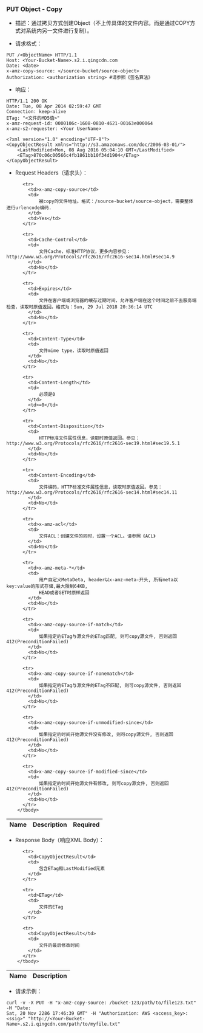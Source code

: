 ### PUT Object - Copy

 - 描述：通过拷贝方式创建Object（不上传具体的文件内容。而是通过COPY方式对系统内另一文件进行复制）。

 - 请求格式：

```http
PUT /<ObjectName> HTTP/1.1
Host: <Your-Bucket-Name>.s2.i.qingcdn.com
Date: <date>
x-amz-copy-source: </source-bucket/source-object>
Authorization: <authorization string> #请参照《签名算法》
```

 - 响应：

```http
HTTP/1.1 200 OK
Date: Tue, 08 Apr 2014 02:59:47 GMT
Connection: keep-alive
ETag: "<文件的MD5值>"
x-amz-request-id: 0000106c-1608-0810-4621-00163e000064
x-amz-s2-requester: <Your UserName>

<?xml version="1.0" encoding="UTF-8"?>
<CopyObjectResult xmlns="http://s3.amazonaws.com/doc/2006-03-01/">
    <LastModified>Mon, 08 Aug 2016 05:04:10 GMT</LastModified>
    <ETag>870c06c00566c4fb1861bb10f34d1904</ETag>
</CopyObjectResult>
```

 - Request Headers（请求头）：

<table class="table table-condensed">
        <thead>
          <tr>
            <th>Name</th>
            <th>Description</th>
            <th>Required</th>
          </tr>
        </thead>
        <tbody>
        
          <tr>
            <td>x-amz-copy-source</td>
            <td>
            	被copy的文件地址。格式：/source-bucket/source-object，需要整体进行urlencode编码.
            </td>
            <td>Yes</td>
          </tr>
        
          <tr>
            <td>Cache-Control</td>
            <td>
            	文件Cache，标准HTTP协议，更多内容参见：http://www.w3.org/Protocols/rfc2616/rfc2616-sec14.html#sec14.9
            </td>
            <td>No</td>
          </tr>
          
          <tr>
            <td>Expires</td>
            <td>
            	文件在客户端或浏览器的缓存过期时间，允许客户端在这个时间之前不去服务端检查，读取时原值返回。格式为：Sun, 29 Jul 2018 20:36:14 UTC
            </td>
            <td>No</td>
          </tr>
            
          <tr>
            <td>Content-Type</td>
            <td>
            	文件mime type，读取时原值返回
            </td>
            <td>No</td>
          </tr>
          
          <tr>
            <td>Content-Length</td>
            <td>
            	必须是0
            </td>
            <td>=0</td>
          </tr>
                             
          <tr>
            <td>Content-Disposition</td>
            <td>
            	HTTP标准文件属性信息，读取时原值返回。参见：http://www.w3.org/Protocols/rfc2616/rfc2616-sec19.html#sec19.5.1
            </td>
            <td>No</td>
          </tr>
          
          <tr>
            <td>Content-Encoding</td>
            <td>
            	文件编码，HTTP标准文件属性信息，读取时原值返回。参见：http://www.w3.org/Protocols/rfc2616/rfc2616-sec14.html#sec14.11
            </td>
            <td>No</td>
          </tr>
          
          <tr>
            <td>x-amz-acl</td>
            <td>
            	文件ACL：创建文件的同时，设置一个ACL。请参照《ACL》
            </td>
            <td>No</td>
          </tr>
          
          <tr>
            <td>x-amz-meta-*</td>
            <td>
            	用户自定义MetaDeta, header以x-amz-meta-开头, 所有meta以key:value的形式存储,最大限制64KB,
                HEAD或者GET时原样返回
            </td>
            <td>No</td>
          </tr>    
          
          <tr>
            <td>x-amz-copy-source-if-match</td>
            <td>
            	如果指定的ETag与源文件的ETag匹配, 则可copy源文件, 否则返回412(PreconditionFailed)
            </td>
            <td>No</td>
          </tr>    
          
          <tr>
            <td>x-amz-copy-source-if-nonematch</td>
            <td>
            	如果指定的ETag与源文件的ETag不匹配, 则可copy源文件, 否则返回412(PreconditionFailed)
            </td>
            <td>No</td>
          </tr>    
          
          <tr>
            <td>x-amz-copy-source-if-unmodified-since</td>
            <td>
            	如果指定的时间开始源文件没有修改, 则可copy源文件, 否则返回412(PreconditionFailed)
            </td>
            <td>No</td>
          </tr>    
          
          <tr>
            <td>x-amz-copy-source-if-modified-since</td>
            <td>
            	如果指定的时间开始源文件有修改, 则可copy源文件, 否则返回412(PreconditionFailed)
            </td>
            <td>No</td>
          </tr>    
        </tbody>
</table>

 - Response Body（响应XML Body）：
<table class="table table-condensed">
        <thead>
          <tr>
            <th>Name</th>
            <th>Description</th>
          </tr>
        </thead>
        <tbody>
        
          <tr>
            <td>CopyObjectResult</td>
            <td>
            	包含ETag和LastModified元素
            </td>
          </tr>
        
          <tr>
            <td>ETag</td>
            <td>
            	文件的ETag
            </td>
          </tr>
        
          <tr>
            <td>CopyObjectResult</td>
            <td>
            	文件的最后修改时间
            </td>
          </tr>
        </tbody>
</table>

 - 请求示例：

```
curl -v -X PUT -H "x-amz-copy-source: /bucket-123/path/to/file123.txt" -H "Date:
Sat, 20 Nov 2286 17:46:39 GMT" -H "Authorization: AWS <access_key>:<ssig>" "http://<Your-Bucket-Name>.s2.i.qingcdn.com/path/to/myfile.txt"
```
